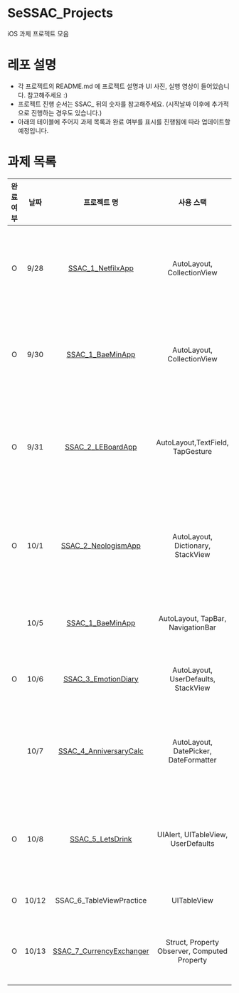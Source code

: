 # SeSSAC_Projects
iOS 과제 프로젝트 모음

# 레포 설명
- 각 프로젝트의 README.md 에 프로젝트 설명과 UI 사진, 실행 영상이 들어있습니다. 참고해주세요 :)
- 프로젝트 진행 순서는 SSAC_ 뒤의 숫자를 참고해주세요. (시작날짜 이후에 추가적으로 진행하는 경우도 있습니다.)
- 아래의 테이블에 주어지 과제 목록과 완료 여부를 표시를 진행됨에 따라 업데이트할 예정입니다.

# 과제 목록
|완료여부|날짜|프로젝트 명|사용 스택|프로젝트 설명|
|:--:|:--:|:--:|:--:|:--:|
| O |9/28|[SSAC_1_NetfilxApp](https://github.com/keenkim1202/SSAC_1_NetFlixApp)|AutoLayout, CollectionView|StoryBoard로 주어진 Nexflix 화면과 같이 UI르 구성하고 버튼 클릭 시 랜덤 포스터 출력합니다.|
| O |9/30|[SSAC_1_BaeMinApp](https://github.com/keenkim1202/SSAC_1_BaeMinApp)|AutoLayout, CollectionView|StoryBoard로 주어진 베달의민족과 유사한 화면과 같이 UI르 구성하고 상단 배너를 구현합니다.|
| O |9/31|[SSAC_2_LEBoardApp](https://github.com/keenkim1202/SSAC_2_LEDBoardApp)|AutoLayout,TextField, TapGesture|입력하 텍스트를 화면에 크게 출력해주고, 'Aa' 버튼 클릭 시 텍스트 색상을 랜덤하게 바꿔도록 합니다.|
| O |10/1|[SSAC_2_NeologismApp](https://github.com/keenkim1202/SSAC_2_NeologismApp)|AutoLayout, Dictionary, StackView|신조어를 검색하는 앱입니다. '검색' 버튼을 누르면 textField 아래에 4가지 추천어 태그가 랜덤으로 뜹니다.|
||10/5|[SSAC_1_BaeMinApp](https://github.com/keenkim1202/SSAC_1_BaeMinApp)|AutoLayout, TapBar, NavigationBar|배달의 민족 앱처럼 하단에 tapBar를 추가하여 완성해봅니다.|
| O |10/6|[SSAC_3_EmotionDiary](https://github.com/keenkim1202/SSAC_3_EmotionDiary)|AutoLayout, UserDefaults, StackView|9개의 감정버튼을 눌러 자신의 감정을 기록합니다.|
|  |10/7|[SSAC_4_AnniversaryCalc](https://github.com/keenkim1202/SSAC_4_AnniversaryClac)|AutoLayout, DatePicker, DateFormatter|기념일을 지정하고, 지정된 기념일로 부터 며칠이 남았는지, 며칠이 지났는지 보여줍니다.|
| O |10/8|[SSAC_5_LetsDrink](https://github.com/keenkim1202/SSAC_5_LetsDrinkWater)|UIAlert, UITableView, UserDefaults|키와 몸무게에 따른 하루 물 섭취 권장량을 계산하여 제시하고, 마신 물의 양을 기록합니다.|
| O |10/12|SSAC_6_TableViewPractice|UITableView|테이블뷰 구성을 연습해봅니다.|
| O |10/13|[SSAC_7_CurrencyExchanger](https://github.com/keenkim1202/SSAC_7_CurrencyExchanger)|Struct, Property Observer, Computed Property|주어진 환율에 따라 원 -> 달러, 달러 -> 원 으로 환산하여 출력합니다.|
